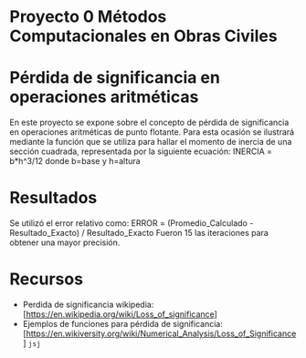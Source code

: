 Proyecto 0 Métodos Computacionales en Obras Civiles
=============
Pérdida de significancia en operaciones aritméticas
=======
En este proyecto se expone sobre el concepto de pérdida de significancia en operaciones aritméticas de punto flotante. Para esta ocasión se ilustrará mediante la función que se utiliza para hallar el momento de inercia de una sección cuadrada, representada por la siguiente ecuación:
  INERCIA = b*h^3/12
donde b=base y h=altura

Resultados
=============
Se utilizó el error relativo como:
ERROR = (Promedio_Calculado - Resultado_Exacto) / Resultado_Exacto
Fueron 15 las iteraciones para obtener una mayor precisión.


Recursos
=========
- Perdida de significancia wikipedia: [https://en.wikipedia.org/wiki/Loss_of_significance]
- Ejemplos de funciones para pérdida de significancia: [https://en.wikiversity.org/wiki/Numerical_Analysis/Loss_of_Significance]
`jsj`
